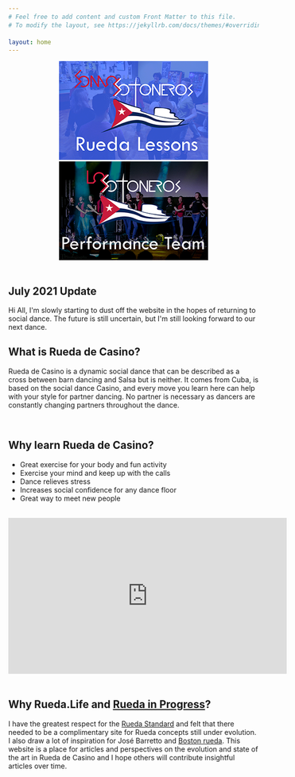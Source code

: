 ```yaml
---
# Feel free to add content and custom Front Matter to this file.
# To modify the layout, see https://jekyllrb.com/docs/themes/#overriding-theme-defaults

layout: home
---
```

<div style="text-align: center">  <a href="/somossotoneros"><img src="/assets/SomosSotonerosWeb.png"></a> <a href="/lossotoneros"><img src="/assets/LosSotonerosWeb.png"></a> </div>

<meta name="yandex-verification" content="f832fc0027156f9c" />
<br>

## July 2021 Update
Hi All, I'm slowly starting to dust off the website in the hopes of returning to social dance. The future is still uncertain, but I'm still looking forward to our next dance.

## What is Rueda de Casino?

Rueda de Casino is a dynamic social dance that can be described as a cross between barn dancing and Salsa but is neither. It comes from Cuba, is based on the social dance Casino, and every move you learn here can help with your style for partner dancing. No partner is necessary as dancers are constantly changing partners throughout the dance.

<br>

## Why learn Rueda de Casino?

* Great exercise for your body and fun activity
* Exercise your mind and keep up with the calls
* Dance relieves stress
* Increases social confidence for any dance floor
* Great way to meet new people

<br>

<div style="text-align: center">
<iframe src="https://www.facebook.com/plugins/video.php?height=314&href=https%3A%2F%2Fwww.facebook.com%2Fsotoneros%2Fvideos%2F322063698507834%2F&show_text=false&width=560&t=0" width="560" height="314" style="border:none;overflow:hidden" scrolling="no" frameborder="0" allowfullscreen="true" allow="autoplay; clipboard-write; encrypted-media; picture-in-picture; web-share" allowFullScreen="true"></iframe> </div>

<br>

## Why Rueda.Life and [Rueda in Progress](ruedainprogress)?

I have the greatest respect for the [Rueda Standard](rueda.casino) and felt that there needed to be a complimentary site for Rueda concepts still under evolution. I also draw a lot of inspiration for José Barretto and [Boston rueda](https://bostonrueda.com/). This website is a place for articles and perspectives on the evolution and state of the art in Rueda de Casino and I hope others will contribute insightful articles over time.

<br>
<br>
